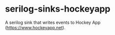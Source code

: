 # serilog-sinks-hockeyapp
A serilog sink that writes events to Hockey App (https://www.hockeyapp.net).
